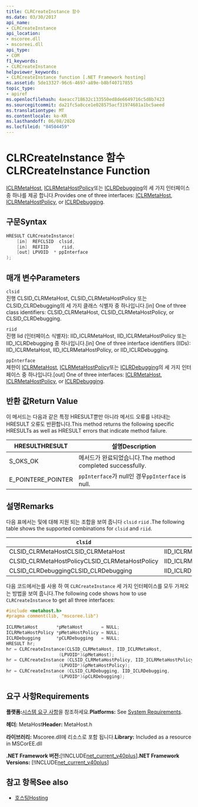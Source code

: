 ```yaml
---
title: CLRCreateInstance 함수
ms.date: 03/30/2017
api_name:
- CLRCreateInstance
api_location:
- mscoree.dll
- mscoreei.dll
api_type:
- COM
f1_keywords:
- CLRCreateInstance
helpviewer_keywords:
- CLRCreateInstance function [.NET Framework hosting]
ms.assetid: 5de13327-96c6-4697-a89e-b8bf40717855
topic_type:
- apiref
ms.openlocfilehash: 4aeacc718632c133550ed8de6649716c5d8b7423
ms.sourcegitcommit: da21fc5a8cce1e028575acf31974681a1bc5aeed
ms.translationtype: MT
ms.contentlocale: ko-KR
ms.lasthandoff: 06/08/2020
ms.locfileid: "84504459"
---
```

# <a name="clrcreateinstance-function"></a><span data-ttu-id="1d256-102">CLRCreateInstance 함수</span><span class="sxs-lookup"><span data-stu-id="1d256-102">CLRCreateInstance Function</span></span>
<span data-ttu-id="1d256-103">[ICLRMetaHost](iclrmetahost-interface.md), [ICLRMetaHostPolicy](iclrmetahostpolicy-interface.md)또는 [ICLRDebugging](../debugging/iclrdebugging-interface.md)의 세 가지 인터페이스 중 하나를 제공 합니다.</span><span class="sxs-lookup"><span data-stu-id="1d256-103">Provides one of three interfaces: [ICLRMetaHost](iclrmetahost-interface.md), [ICLRMetaHostPolicy](iclrmetahostpolicy-interface.md), or [ICLRDebugging](../debugging/iclrdebugging-interface.md).</span></span>  
  
## <a name="syntax"></a><span data-ttu-id="1d256-104">구문</span><span class="sxs-lookup"><span data-stu-id="1d256-104">Syntax</span></span>  
  
```cpp  
HRESULT CLRCreateInstance(  
    [in]  REFCLSID  clsid,  
    [in]  REFIID     riid,  
    [out] LPVOID  * ppInterface  
);  
```  
  
## <a name="parameters"></a><span data-ttu-id="1d256-105">매개 변수</span><span class="sxs-lookup"><span data-stu-id="1d256-105">Parameters</span></span>  
 `clsid`  
 <span data-ttu-id="1d256-106">진행 CLSID_CLRMetaHost, CLSID_CLRMetaHostPolicy 또는 CLSID_CLRDebugging의 세 가지 클래스 식별자 중 하나입니다.</span><span class="sxs-lookup"><span data-stu-id="1d256-106">[in] One of three class identifiers: CLSID_CLRMetaHost, CLSID_CLRMetaHostPolicy, or CLSID_CLRDebugging.</span></span>  
  
 `riid`  
 <span data-ttu-id="1d256-107">진행 Iid (인터페이스 식별자): IID_ICLRMetaHost, IID_ICLRMetaHostPolicy 또는 IID_ICLRDebugging 중 하나입니다.</span><span class="sxs-lookup"><span data-stu-id="1d256-107">[in] One of three interface identifiers (IIDs): IID_ICLRMetaHost, IID_ICLRMetaHostPolicy, or IID_ICLRDebugging.</span></span>  
  
 `ppInterface`  
 <span data-ttu-id="1d256-108">제한이 [ICLRMetaHost](iclrmetahost-interface.md), [ICLRMetaHostPolicy](iclrmetahostpolicy-interface.md)또는 [ICLRDebugging](../debugging/iclrdebugging-interface.md)의 세 가지 인터페이스 중 하나입니다.</span><span class="sxs-lookup"><span data-stu-id="1d256-108">[out] One of three interfaces: [ICLRMetaHost](iclrmetahost-interface.md), [ICLRMetaHostPolicy](iclrmetahostpolicy-interface.md), or [ICLRDebugging](../debugging/iclrdebugging-interface.md).</span></span>  
  
## <a name="return-value"></a><span data-ttu-id="1d256-109">반환 값</span><span class="sxs-lookup"><span data-stu-id="1d256-109">Return Value</span></span>  
 <span data-ttu-id="1d256-110">이 메서드는 다음과 같은 특정 HRESULT뿐만 아니라 메서드 오류를 나타내는 HRESULT 오류도 반환합니다.</span><span class="sxs-lookup"><span data-stu-id="1d256-110">This method returns the following specific HRESULTs as well as HRESULT errors that indicate method failure.</span></span>  
  
|<span data-ttu-id="1d256-111">HRESULT</span><span class="sxs-lookup"><span data-stu-id="1d256-111">HRESULT</span></span>|<span data-ttu-id="1d256-112">설명</span><span class="sxs-lookup"><span data-stu-id="1d256-112">Description</span></span>|  
|-------------|-----------------|  
|<span data-ttu-id="1d256-113">S_OK</span><span class="sxs-lookup"><span data-stu-id="1d256-113">S_OK</span></span>|<span data-ttu-id="1d256-114">메서드가 완료되었습니다.</span><span class="sxs-lookup"><span data-stu-id="1d256-114">The method completed successfully.</span></span>|  
|<span data-ttu-id="1d256-115">E_POINTER</span><span class="sxs-lookup"><span data-stu-id="1d256-115">E_POINTER</span></span>|<span data-ttu-id="1d256-116">`ppInterface`가 null인 경우</span><span class="sxs-lookup"><span data-stu-id="1d256-116">`ppInterface` is null.</span></span>|  
  
## <a name="remarks"></a><span data-ttu-id="1d256-117">설명</span><span class="sxs-lookup"><span data-stu-id="1d256-117">Remarks</span></span>  
 <span data-ttu-id="1d256-118">다음 표에서는 및에 대해 지원 되는 조합을 보여 줍니다 `clsid` `riid` .</span><span class="sxs-lookup"><span data-stu-id="1d256-118">The following table shows the supported combinations for `clsid` and `riid`.</span></span>  
  
|`clsid`|`riid`|  
|--------------|------------|  
|<span data-ttu-id="1d256-119">CLSID_CLRMetaHost</span><span class="sxs-lookup"><span data-stu-id="1d256-119">CLSID_CLRMetaHost</span></span>|<span data-ttu-id="1d256-120">IID_ICLRMetaHost</span><span class="sxs-lookup"><span data-stu-id="1d256-120">IID_ICLRMetaHost</span></span>|  
|<span data-ttu-id="1d256-121">CLSID_CLRMetaHostPolicy</span><span class="sxs-lookup"><span data-stu-id="1d256-121">CLSID_CLRMetaHostPolicy</span></span>|<span data-ttu-id="1d256-122">IID_ICLRMetaHostPolicy</span><span class="sxs-lookup"><span data-stu-id="1d256-122">IID_ICLRMetaHostPolicy</span></span>|  
|<span data-ttu-id="1d256-123">CLSID_CLRDebugging</span><span class="sxs-lookup"><span data-stu-id="1d256-123">CLSID_CLRDebugging</span></span>|<span data-ttu-id="1d256-124">IID_ICLRDebugging</span><span class="sxs-lookup"><span data-stu-id="1d256-124">IID_ICLRDebugging</span></span>|  
  
 <span data-ttu-id="1d256-125">다음 코드에서는를 사용 하 여 `CLRCreateInstance` 세 가지 인터페이스를 모두 가져오는 방법을 보여 줍니다.</span><span class="sxs-lookup"><span data-stu-id="1d256-125">The following code shows how to use `CLRCreateInstance` to get all three interfaces:</span></span>  
  
```cpp  
#include <metahost.h>  
#pragma comment(lib, "mscoree.lib")  
  
ICLRMetaHost       *pMetaHost       = NULL;  
ICLRMetaHostPolicy *pMetaHostPolicy = NULL;  
ICLRDebugging      *pCLRDebugging   = NULL;  
HRESULT hr;  
hr = CLRCreateInstance(CLSID_CLRMetaHost, IID_ICLRMetaHost,  
                    (LPVOID*)&pMetaHost);  
hr = CLRCreateInstance (CLSID_CLRMetaHostPolicy, IID_ICLRMetaHostPolicy,  
                    (LPVOID*)&pMetaHostPolicy);  
hr = CLRCreateInstance (CLSID_CLRDebugging, IID_ICLRDebugging,  
                    (LPVOID*)&pCLRDebugging);  
```  
  
## <a name="requirements"></a><span data-ttu-id="1d256-126">요구 사항</span><span class="sxs-lookup"><span data-stu-id="1d256-126">Requirements</span></span>  
 <span data-ttu-id="1d256-127">**플랫폼:**[시스템 요구 사항](../../get-started/system-requirements.md)을 참조하세요.</span><span class="sxs-lookup"><span data-stu-id="1d256-127">**Platforms:** See [System Requirements](../../get-started/system-requirements.md).</span></span>  
  
 <span data-ttu-id="1d256-128">**헤더:** MetaHost</span><span class="sxs-lookup"><span data-stu-id="1d256-128">**Header:** MetaHost.h</span></span>  
  
 <span data-ttu-id="1d256-129">**라이브러리:** Mscoree.dll에 리소스로 포함 됩니다.</span><span class="sxs-lookup"><span data-stu-id="1d256-129">**Library:** Included as a resource in MSCorEE.dll</span></span>  
  
 <span data-ttu-id="1d256-130">**.NET Framework 버전:**[!INCLUDE[net_current_v40plus](../../../../includes/net-current-v40plus-md.md)]</span><span class="sxs-lookup"><span data-stu-id="1d256-130">**.NET Framework Versions:** [!INCLUDE[net_current_v40plus](../../../../includes/net-current-v40plus-md.md)]</span></span>  
  
## <a name="see-also"></a><span data-ttu-id="1d256-131">참고 항목</span><span class="sxs-lookup"><span data-stu-id="1d256-131">See also</span></span>

- [<span data-ttu-id="1d256-132">호스팅</span><span class="sxs-lookup"><span data-stu-id="1d256-132">Hosting</span></span>](index.md)
